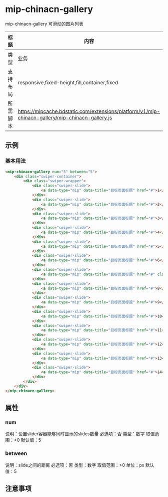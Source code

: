 # mip-chinacn-gallery

mip-chinacn-gallery 可滑动的图片列表

标题|内容
----|----
类型|业务
支持布局|responsive,fixed-height,fill,container,fixed
所需脚本|https://mipcache.bdstatic.com/extensions/platform/v1/mip-chinacn-gallery/mip-chinacn-gallery.js

## 示例

### 基本用法
```html
<mip-chinacn-gallery num="5" between="5">
    <div class="swiper-container">
        <div class="swiper-wrapper">
            <div class="swiper-slide">
                <a data-type="mip" data-title="目标页面标题" href="#">1</a>
            </div>
            <div class="swiper-slide">
                <a data-type="mip" data-title="目标页面标题" href="#">2</a>
            </div>
            <div class="swiper-slide">
                <a data-type="mip" data-title="目标页面标题" href="#">3</a>
            </div>
            <div class="swiper-slide">
                <a data-type="mip" data-title="目标页面标题" href="#">4</a>
            </div>
            <div class="swiper-slide">
                <a data-type="mip" data-title="目标页面标题" href="#">5</a>
            </div>
            <div class="swiper-slide">
                <a data-type="mip" data-title="目标页面标题" href="#">6</a>
            </div>
            <div class="swiper-slide">
                <a data-type="mip" data-title="目标页面标题" href="#" class="current">7</a>
            </div>
            <div class="swiper-slide">
                <a data-type="mip" data-title="目标页面标题" href="#">8</a>
            </div>
            <div class="swiper-slide">
                <a data-type="mip" data-title="目标页面标题" href="#">9</a>
            </div>
            <div class="swiper-slide">
                <a data-type="mip" data-title="目标页面标题" href="#">10</a>
            </div>
            <div class="swiper-slide">
                <a data-type="mip" data-title="目标页面标题" href="#">11</a>
            </div>
            <div class="swiper-slide">
                <a data-type="mip" data-title="目标页面标题" href="#">12</a>
            </div>
            <div class="swiper-slide">
                <a data-type="mip" data-title="目标页面标题" href="#">13</a>
            </div>
            <div class="swiper-slide">
                <a data-type="mip" data-title="目标页面标题" href="#">14</a>
            </div>
        </div>
    </div>
</mip-chinacn-gallery>
```

## 属性

### num

说明：设置slider容器能够同时显示的slides数量
必选项：否
类型：数字
取值范围：>0
默认值：5

### between

说明：slide之间的距离
必选项：否
类型：数字
取值范围：>0
单位：px
默认值：5

## 注意事项

